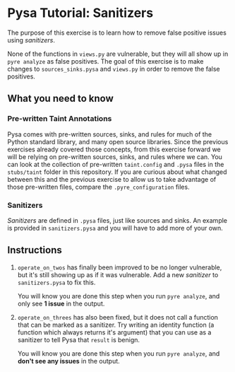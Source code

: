 # Pysa Tutorial: Sanitizers

The purpose of this exercise is to learn how to remove false positive issues using _sanitizers_.

None of the functions in `views.py` are vulnerable, but they will all show up in `pyre analyze` as false positives. The goal of this exercise is to make changes to `sources_sinks.pysa` and `views.py` in order to remove the false positives.

## What you need to know

### Pre-written Taint Annotations

Pysa comes with pre-written sources, sinks, and rules for much of the Python standard library, and many open source libraries. Since the previous exercises already covered those concepts, from this exercise forward we will be relying on pre-written sources, sinks, and rules where we can. You can look at the collection of pre-written `taint.config` and `.pysa` files in the `stubs/taint` folder in this repository. If you are curious about what changed between this and the previous exercise to allow us to take advantage of those pre-written files, compare the `.pyre_configuration` files.

### Sanitizers

_Sanitizers_ are defined in `.pysa` files, just like sources and sinks. An example is provided in `sanitizers.pysa` and you will have to add more of your own.

## Instructions

1. `operate_on_twos` has finally been improved to be no longer vulnerable, but it's still showing up as if it was vulnerable. Add a new _sanitizer_ to `sanitizers.pysa` to fix this.

   You will know you are done this step when you run `pyre analyze`, and only see **1 issue** in the output.

1. `operate_on_threes` has also been fixed, but it does not call a function that can be marked as a sanitizer. Try writing an identity function (a function which always returns it's argument) that you can use as a sanitizer to tell Pysa that `result` is benign.

   You will know you are done this step when you run `pyre analyze`, and **don't see any issues** in the output.
